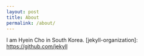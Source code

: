 ```yaml
---
layout: post
title: About
permalink: /about/
---
```


I am Hyein Cho in South Korea. 
[jekyll-organization]: https://github.com/jekyll
